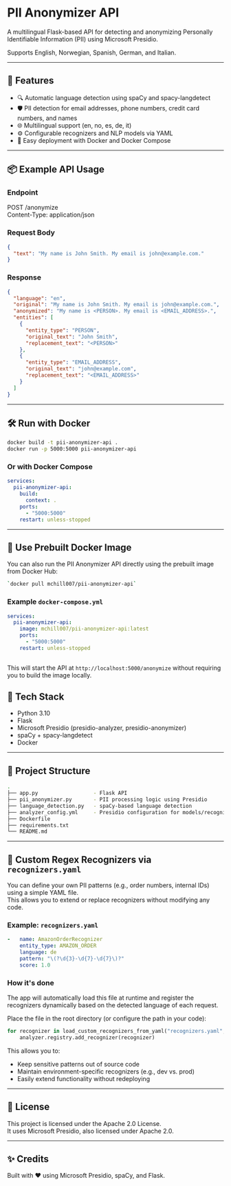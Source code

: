 # PII Anonymizer API

A multilingual Flask-based API for detecting and anonymizing Personally Identifiable Information (PII) using Microsoft Presidio.

Supports English, Norwegian, Spanish, German, and Italian.

---

## 🚀 Features

- 🔍 Automatic language detection using spaCy and spacy-langdetect
- 🛡️ PII detection for email addresses, phone numbers, credit card numbers, and names
- 🌐 Multilingual support (en, no, es, de, it)
- ⚙️ Configurable recognizers and NLP models via YAML
- 🐳 Easy deployment with Docker and Docker Compose

---

## 📦 Example API Usage

### Endpoint

POST /anonymize  
Content-Type: application/json

### Request Body
```json
{
  "text": "My name is John Smith. My email is john@example.com."
}
```

### Response
```json
{
  "language": "en",
  "original": "My name is John Smith. My email is john@example.com.",
  "anonymized": "My name is <PERSON>. My email is <EMAIL_ADDRESS>.",
  "entities": [
    {
      "entity_type": "PERSON",
      "original_text": "John Smith",
      "replacement_text": "<PERSON>"
    },
    {
      "entity_type": "EMAIL_ADDRESS",
      "original_text": "john@example.com",
      "replacement_text": "<EMAIL_ADDRESS>"
    }
  ]
}
```

---

## 🛠️ Run with Docker
```bash
docker build -t pii-anonymizer-api .  
docker run -p 5000:5000 pii-anonymizer-api
```
### Or with Docker Compose
```yaml
services:  
  pii-anonymizer-api:  
    build:  
      context: .  
    ports:  
      - "5000:5000"  
    restart: unless-stopped
```
---

## 🐳 Use Prebuilt Docker Image

You can also run the PII Anonymizer API directly using the prebuilt image from Docker Hub:

```bash
`docker pull mchill007/pii-anonymizer-api` 
```
### Example `docker-compose.yml`

```yaml
services:
  pii-anonymizer-api:
    image: mchill007/pii-anonymizer-api:latest
    ports:
      - "5000:5000"
    restart: unless-stopped
 
```
This will start the API at `http://localhost:5000/anonymize` without requiring you to build the image locally.

## 🧠 Tech Stack

- Python 3.10
- Flask
- Microsoft Presidio (presidio-analyzer, presidio-anonymizer)
- spaCy + spacy-langdetect
- Docker

---

## 📁 Project Structure
````bash
.
├── app.py                  - Flask API  
├── pii_anonymizer.py       - PII processing logic using Presidio  
├── language_detection.py   - spaCy-based language detection  
├── analyzer_config.yml     - Presidio configuration for models/recognizers  
├── Dockerfile  
├── requirements.txt  
└── README.md
````
---

## 🔧 Custom Regex Recognizers via `recognizers.yaml`

You can define your own PII patterns (e.g., order numbers, internal IDs) using a simple YAML file.  
This allows you to extend or replace recognizers without modifying any code.

### Example: `recognizers.yaml`

```yaml  
-   name: AmazonOrderRecognizer  
    entity_type: AMAZON_ORDER  
    language: de  
    pattern: "\(?\d{3}-\d{7}-\d{7}\)?"  
    score: 1.0
```    

### How it's done

The app will automatically load this file at runtime and register the recognizers dynamically based on the detected language of each request.

Place the file in the root directory (or configure the path in your code):

```python
for recognizer in load_custom_recognizers_from_yaml("recognizers.yaml", detected_lang):  
	analyzer.registry.add_recognizer(recognizer)
```
This allows you to:

-   Keep sensitive patterns out of source code
-   Maintain environment-specific recognizers (e.g., dev vs. prod)    
-   Easily extend functionality without redeploying

---

## 📄 License

This project is licensed under the Apache 2.0 License.  
It uses Microsoft Presidio, also licensed under Apache 2.0.

---

## ✨ Credits

Built with ❤️ using Microsoft Presidio, spaCy, and Flask.
